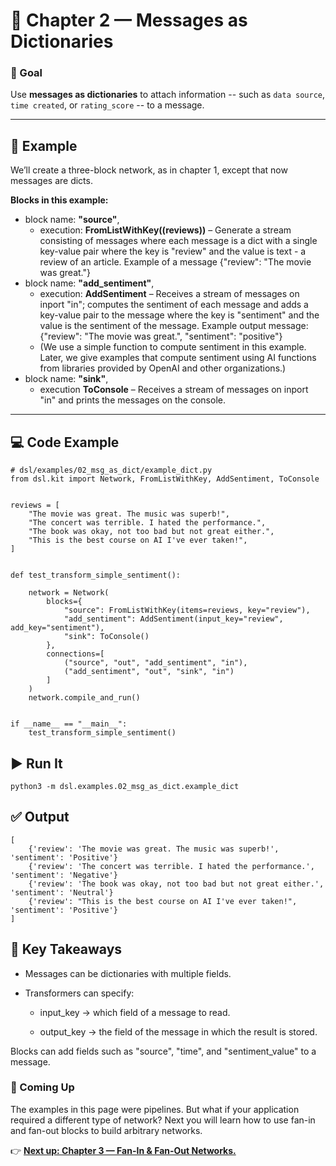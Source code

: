 # 🧩 Chapter 2 — Messages as Dictionaries

### 🎯 Goal
Use **messages as dictionaries** to attach information -- such as `data source`, `time created`, or `rating_score` -- to a message.

---

## 📍 Example

We’ll create a three-block network, as in chapter 1, except that now messages are dicts.

**Blocks in this example:**
- block name: **"source"**, 
  - execution: **FromListWithKey((reviews))** – Generate a stream consisting of messages where each message is a dict with a single key-value pair where the key is "review" and the value is text - a review of an article. Example of a message {"review": "The movie was great."}
- block name: **"add_sentiment"**, 
  - execution: **AddSentiment** – Receives a stream of messages on inport "in"; computes the sentiment of each message and adds a key-value pair to the message where the key is "sentiment" and the value is the sentiment of the message. Example output message: {"review": "The movie was great.", "sentiment": "positive"}
  - (We use a simple function to compute sentiment in this example. Later, we give examples that compute sentiment using AI functions from libraries provided by OpenAI and other organizations.)
- block name: **"sink"**, 
  - execution **ToConsole** – Receives a stream of messages on inport "in" and prints the messages on the console.

---


## 💻 Code Example

```
# dsl/examples/02_msg_as_dict/example_dict.py
from dsl.kit import Network, FromListWithKey, AddSentiment, ToConsole


reviews = [
    "The movie was great. The music was superb!",
    "The concert was terrible. I hated the performance.",
    "The book was okay, not too bad but not great either.",
    "This is the best course on AI I've ever taken!",
]


def test_transform_simple_sentiment():

    network = Network(
        blocks={
            "source": FromListWithKey(items=reviews, key="review"),
            "add_sentiment": AddSentiment(input_key="review", add_key="sentiment"),
            "sink": ToConsole()
        },
        connections=[
            ("source", "out", "add_sentiment", "in"),
            ("add_sentiment", "out", "sink", "in")
        ]
    )
    network.compile_and_run()


if __name__ == "__main__":
    test_transform_simple_sentiment()
```

## ▶️ Run It
```
python3 -m dsl.examples.02_msg_as_dict.example_dict
```

## ✅ Output
```
[  
    {'review': 'The movie was great. The music was superb!', 'sentiment': 'Positive'}
    {'review': 'The concert was terrible. I hated the performance.', 'sentiment': 'Negative'}
    {'review': 'The book was okay, not too bad but not great either.', 'sentiment': 'Neutral'}
    {'review': "This is the best course on AI I've ever taken!", 'sentiment': 'Positive'}
]
```

## 🧠 Key Takeaways

- Messages can be dictionaries with multiple fields.

- Transformers can specify:
    - input_key → which field of a message to read.

    - output_key → the field of the message in which the result is stored.

Blocks can add fields such as "source", "time", and "sentiment_value" to a message.

### 🚀 Coming Up

The examples in this page were pipelines. But what if your application required a different type of network? Next you will learn how to use fan-in and fan-out blocks to build arbitrary networks.

👉 [**Next up: Chapter 3 — Fan-In & Fan-Out Networks.**](../ch03_fanin_fanout/README.md)